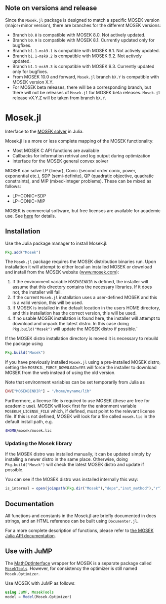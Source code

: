## Note on versions and release

Since the `Mosek.jl` package is designed to match a specific MOSEK version (major+minor version), there are branches for the different MOSEK versions:
- Branch `b0.8` is compatible with MOSEK 8.0. Not actively updated. 
- Branch `b0.9` is compatible with MOSEK 8.1. Currently updated only for bugfixes.
- Branch `b1.1-msk9.1` is compatible with MOSEK 9.1. Not actively updated.
- Branch `b1.1-msk9.2` is compatible with MOSEK 9.2. Not actively updated.
- Branch `b1.1-msk9.3` is compatible with MOSEK 9.3. Currently updated only for bugfixes.
- From MOSEK 10.0 and forward, `Mosek.jl` branch `bX.Y` is compatible with MOSEK version X.Y.
- For MOSEK beta releases, there will be a corresponding branch, but there will not be releases of `Mosek.jl` for MOSEK beta releases. 
`Mosek.jl` release vX.Y.Z will be taken from branch `bX.Y`.

# Mosek.jl

Interface to the [MOSEK solver](https://www.mosek.com) in Julia.

Mosek.jl is a more or less complete mapping of the MOSEK functionality:
- Most MOSEK C API functions are available
- Callbacks for information retrival and log output during optimization
- Interface for the MOSEK general convex solver

MOSEK can solve LP (linear), Conic (second order conic, power, exponential
etc.), SDP (semi-definite), QP (quadratic objective, quadratic constraints),
and MIP (mixed-integer problems). These can be mixed as follows:
- LP+CONIC+SDP
- LP+CONIC+MIP

MOSEK is commercial software, but free licenses are available for
academic use. See [here](http://mosek.com/products/academic-licenses/)
for details.

## Installation

Use the Julia package manager to install Mosek.jl:

```julia
Pkg.add("Mosek")
```

The `Mosek.jl` package requires the MOSEK distribution binaries run. Upon
installation it will attempt to either local an installed MOSEK or download and
install from the MOSEK website (www.mosek.com):

1. If the environment variable `MOSEKBINDIR` is defined, the installer will assume that this directory contains the necessary libraries. If it does not, the installer will fail.
2. If the current `Mosek.jl` installation uses a user-defined MOSEK and this is a valid version, this will be used.
3. If MOSEK is installed in the default location in the users HOME directory, and this installation has the correct version, this will be used.
4. If no usable MOSEK installation is found here, the installer will
   attempt to download and unpack the latest distro. In this case doing
   `Pkg.build("Mosek")` will update the MOSEK distro if possible.`

If the MOSEK distro installation directory is moved it is necessary to rebuild the package using
```julia
Pkg.build("Mosek")
```

If you have previously installed `Mosek.jl` using a pre-installed
MOSEK distro, setting the `MOSEKJL_FORCE_DOWNLOAD=YES` will force the
installer to download MOSEK from the web instead of using the old
version.

Note that environment variables can be set temporarily from Julia as
```julia
ENV["MOSEKBINDIR"] = "/home/myname/lib"
```

Furthermore, a license file is required to use MOSEK (these are
free for academic use). MOSEK will look first for the enironment
variable `MOSEKLM_LICENSE_FILE` which, if defined, must point to the relevant
license file. If this is not defined, MOSEK will look for a file
called `mosek.lic` in the default install path, e.g.


```sh
$HOME/mosek/mosek.lic
```

### Updating the Mosek library

If the MOSEK distro was installed manually, it can be updated simply
by installing a newer distro in the same place. Otherwise, doing
`Pkg.build("Mosek")` will check the latest MOSEK distro and update if
possible.

You can see if the MOSEK distro was installed internally this way:

```julia
is_internal = open(joinpath(Pkg.dir("Mosek"),"deps","inst_method"),"r") do f readstring(f) == "internal" end
```

## Documentation

All functions and constants in the Mosek.jl are briefly documented in docs strings, and an HTML reference can be built using `Documenter.jl`.

For a more complete description of functions, please refer to
[the MOSEK Julia API documentation](https://docs.mosek.com/latest/juliaapi/index.html).

## Use with JuMP

The [MathOptInterface](https://github.com/jump-dev/MathOptInterface.jl) wrapper
for MOSEK is a separate package called [`MosekTools`](https://github.com/jump-dev/MosekTools.jl).
However, for consistency the optimizer is still named `Mosek.Optimizer`.

Use MOSEK with JuMP as follows:
```julia
using JuMP, MosekTools
model = Model(Mosek.Optimizer)
```

